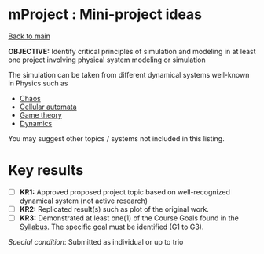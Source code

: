 # mProject : Mini-project ideas
[Back to main](../README.md)

**OBJECTIVE:** Identify critical principles of simulation and modeling in at least one project involving physical system modeling or simulation

The simulation can be taken from different dynamical systems well-known in Physics such as
 - [Chaos](./Chaos/README.md)
 - [Cellular automata](./Cellular-Automata/README.md)
 - [Game theory](./Game-Theory/README.md)
 - [Dynamics](./Dynamics/README.md)

You may suggest other topics / systems not included in this listing.

# Key results
 - [ ] **KR1:** Approved proposed project topic based on well-recognized dynamical system (not active research)
 - [ ] **KR2:** Replicated result(s) such as plot of the original work.
 - [ ] **KR3:** Demonstrated at least one(1) of the Course Goals found in the [Syllabus](../SYLLABUS.md).
  The specific goal must be identified (G1 to G3).

*Special condition*: Submitted as individual or up to trio
